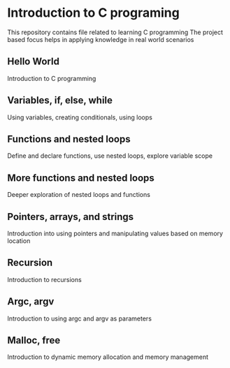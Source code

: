 # Introduction to C programing
This repository contains file related to learning C programming
The project based focus helps in applying knowledge in real world scenarios

## Hello World
Introduction to C programming

## Variables, if, else, while
Using variables, creating conditionals, using loops

## Functions and nested loops
Define and declare functions, use nested loops, explore variable scope

## More functions and nested loops
Deeper exploration of nested loops and functions

## Pointers, arrays, and strings
Introduction into using pointers and manipulating values based on memory location

## Recursion
Introduction to recursions

## Argc, argv
Introduction to using argc and argv as parameters

## Malloc, free
Introduction to dynamic memory allocation and memory management
